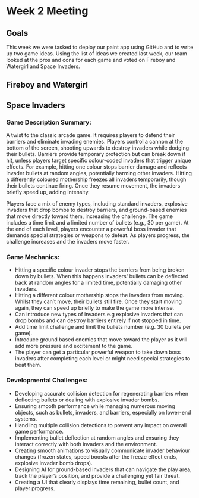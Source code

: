 # Week 2 Meeting

## Goals
This week we were tasked to deploy our paint app using GitHub and to write up two game ideas. Using the list of ideas we created last week, our team looked at the pros and cons for each game and voted on Fireboy and Watergirl and Space Invaders.

## Fireboy and Watergirl


## Space Invaders
### Game Description Summary:
A twist to the classic arcade game. It requires players to defend their barriers and eliminate invading enemies. Players control a cannon at the bottom of the screen, shooting upwards to destroy invaders while dodging their bullets. Barriers provide temporary protection but can break down if hit, unless players target specific colour-coded invaders that trigger unique effects. For example, hitting one colour stops barrier damage and reflects invader bullets at random angles, potentially harming other invaders. Hitting a differently coloured mothership freezes all invaders temporarily, though their bullets continue firing. Once they resume movement, the invaders briefly speed up, adding intensity.

Players face a mix of enemy types, including standard invaders, explosive invaders that drop bombs to destroy barriers, and ground-based enemies that move directly toward them, increasing the challenge. The game includes a time limit and a limited number of bullets (e.g., 30 per game). At the end of each level, players encounter a powerful boss invader that demands special strategies or weapons to defeat. As players progress, the challenge increases and the invaders move faster.

### Game Mechanics:
- Hitting a specific colour invader stops the barriers from being broken down by bullets. When this happens invaders' bullets can be deflected back at random angles for a limited time, potentially damaging other invaders.
- ⁠Hitting a different colour mothership stops the invaders from moving. Whilst they can’t move, their bullets still fire. Once they start moving again, they can speed up briefly to make the game more intense.
- ⁠Can introduce new types of invaders e.g explosive invaders that can drop bombs and can destroy barriers entirely if not stopped in time.
- Add time limit challenge and limit the bullets number (e.g. 30 bullets per game).
- Introduce ground based enemies that move toward the player as it will add more pressure and excitement to the game.
- The player can get a particular powerful weapon to take down boss invaders after completing each level or might need special strategies to beat them.

### Developmental Challenges:
- Developing accurate collision detection for regenerating barriers when deflecting bullets or dealing with explosive invader bombs.
- Ensuring smooth performance while managing numerous moving objects, such as bullets, invaders, and barriers, especially on lower-end systems.
- Handling multiple collision detections to prevent any impact on overall game performance.
- Implementing bullet deflection at random angles and ensuring they interact correctly with both invaders and the environment.
- Creating smooth animations to visually communicate invader behaviour changes (frozen states, speed boosts after the freeze effect ends, explosive invader bomb drops).
- Designing AI for ground-based invaders that can navigate the play area, track the player’s position, and provide a challenging yet fair threat.
- Creating a UI that clearly displays time remaining, bullet count, and player progress.

